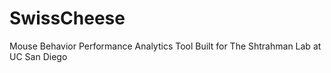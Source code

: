 # SwissCheese
Mouse Behavior Performance Analytics Tool
Built for The Shtrahman Lab at UC San Diego

